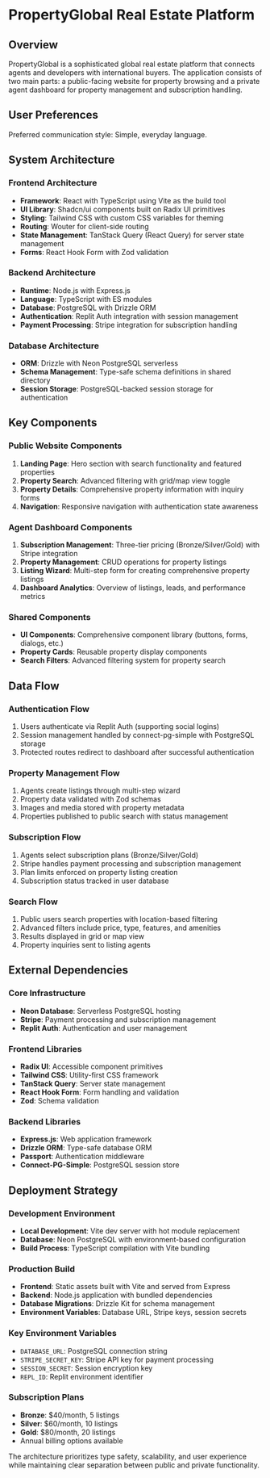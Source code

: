 # PropertyGlobal Real Estate Platform

## Overview

PropertyGlobal is a sophisticated global real estate platform that connects agents and developers with international buyers. The application consists of two main parts: a public-facing website for property browsing and a private agent dashboard for property management and subscription handling.

## User Preferences

Preferred communication style: Simple, everyday language.

## System Architecture

### Frontend Architecture
- **Framework**: React with TypeScript using Vite as the build tool
- **UI Library**: Shadcn/ui components built on Radix UI primitives
- **Styling**: Tailwind CSS with custom CSS variables for theming
- **Routing**: Wouter for client-side routing
- **State Management**: TanStack Query (React Query) for server state management
- **Forms**: React Hook Form with Zod validation

### Backend Architecture
- **Runtime**: Node.js with Express.js
- **Language**: TypeScript with ES modules
- **Database**: PostgreSQL with Drizzle ORM
- **Authentication**: Replit Auth integration with session management
- **Payment Processing**: Stripe integration for subscription handling

### Database Architecture
- **ORM**: Drizzle with Neon PostgreSQL serverless
- **Schema Management**: Type-safe schema definitions in shared directory
- **Session Storage**: PostgreSQL-backed session storage for authentication

## Key Components

### Public Website Components
1. **Landing Page**: Hero section with search functionality and featured properties
2. **Property Search**: Advanced filtering with grid/map view toggle
3. **Property Details**: Comprehensive property information with inquiry forms
4. **Navigation**: Responsive navigation with authentication state awareness

### Agent Dashboard Components
1. **Subscription Management**: Three-tier pricing (Bronze/Silver/Gold) with Stripe integration
2. **Property Management**: CRUD operations for property listings
3. **Listing Wizard**: Multi-step form for creating comprehensive property listings
4. **Dashboard Analytics**: Overview of listings, leads, and performance metrics

### Shared Components
- **UI Components**: Comprehensive component library (buttons, forms, dialogs, etc.)
- **Property Cards**: Reusable property display components
- **Search Filters**: Advanced filtering system for property search

## Data Flow

### Authentication Flow
1. Users authenticate via Replit Auth (supporting social logins)
2. Session management handled by connect-pg-simple with PostgreSQL storage
3. Protected routes redirect to dashboard after successful authentication

### Property Management Flow
1. Agents create listings through multi-step wizard
2. Property data validated with Zod schemas
3. Images and media stored with property metadata
4. Properties published to public search with status management

### Subscription Flow
1. Agents select subscription plans (Bronze/Silver/Gold)
2. Stripe handles payment processing and subscription management
3. Plan limits enforced on property listing creation
4. Subscription status tracked in user database

### Search Flow
1. Public users search properties with location-based filtering
2. Advanced filters include price, type, features, and amenities
3. Results displayed in grid or map view
4. Property inquiries sent to listing agents

## External Dependencies

### Core Infrastructure
- **Neon Database**: Serverless PostgreSQL hosting
- **Stripe**: Payment processing and subscription management
- **Replit Auth**: Authentication and user management

### Frontend Libraries
- **Radix UI**: Accessible component primitives
- **Tailwind CSS**: Utility-first CSS framework
- **TanStack Query**: Server state management
- **React Hook Form**: Form handling and validation
- **Zod**: Schema validation

### Backend Libraries
- **Express.js**: Web application framework
- **Drizzle ORM**: Type-safe database ORM
- **Passport**: Authentication middleware
- **Connect-PG-Simple**: PostgreSQL session store

## Deployment Strategy

### Development Environment
- **Local Development**: Vite dev server with hot module replacement
- **Database**: Neon PostgreSQL with environment-based configuration
- **Build Process**: TypeScript compilation with Vite bundling

### Production Build
- **Frontend**: Static assets built with Vite and served from Express
- **Backend**: Node.js application with bundled dependencies
- **Database Migrations**: Drizzle Kit for schema management
- **Environment Variables**: Database URL, Stripe keys, session secrets

### Key Environment Variables
- `DATABASE_URL`: PostgreSQL connection string
- `STRIPE_SECRET_KEY`: Stripe API key for payment processing
- `SESSION_SECRET`: Session encryption key
- `REPL_ID`: Replit environment identifier

### Subscription Plans
- **Bronze**: $40/month, 5 listings
- **Silver**: $60/month, 10 listings  
- **Gold**: $80/month, 20 listings
- Annual billing options available

The architecture prioritizes type safety, scalability, and user experience while maintaining clear separation between public and private functionality.